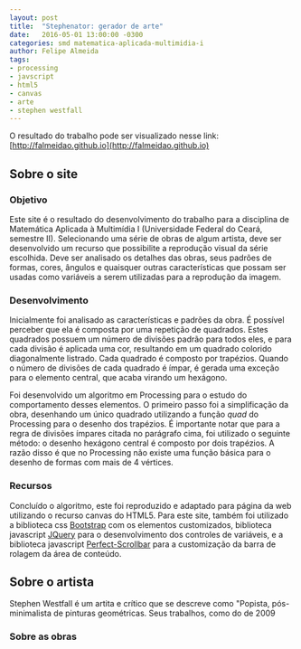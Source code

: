 ```yaml
---
layout: post
title:  "Stephenator: gerador de arte"
date:   2016-05-01 13:00:00 -0300
categories: smd matematica-aplicada-multimidia-i
author: Felipe Almeida
tags:
- processing
- javscript
- html5
- canvas
- arte
- stephen westfall
---
```


O resultado do trabalho pode ser visualizado nesse link: [http://falmeidao.github.io](http://falmeidao.github.io)

## Sobre o site

### Objetivo

Este site é o resultado do desenvolvimento do trabalho para a disciplina de Matemática Aplicada à Multimídia I (Universidade Federal do Ceará, semestre II). Selecionando uma série de obras de algum artista, deve ser desenvolvido um recurso que possibilite a reprodução visual da série escolhida. Deve ser analisado os detalhes das obras, seus padrões de formas, cores, ângulos e quaisquer outras características que possam ser usadas como variáveis a serem utilizadas para a reprodução da imagem. 

### Desenvolvimento

Inicialmente foi analisado as características e padrões da obra. É possível perceber que ela é composta por uma repetição de quadrados. Estes quadrados possuem um número de divisões padrão para todos eles, e para cada divisão é aplicada uma cor, resultando em um quadrado colorido diagonalmente listrado. Cada quadrado é composto por trapézios. Quando o número de divisões de cada quadrado é ímpar, é gerada uma exceção para o elemento central, que acaba virando um hexágono.

Foi desenvolvido um algoritmo em Processing para o estudo do comportamento desses elementos. O primeiro passo foi a simplificação da obra, desenhando um único quadrado utilizando a função *quad* do Processing para o desenho dos trapézios. É importante notar que para a regra de divisões ímpares citada no parágrafo cima, foi utilizado o seguinte método: o desenho hexágono central é composto por dois trapézios. A razão disso é que no Processing não existe uma função básica para o desenho de formas com mais de 4 vértices.

### Recursos

Concluído o algoritmo, este foi reproduzido e adaptado para página da web utilizando o recurso canvas do HTML5. Para este site, também foi utilizado a biblioteca css [Bootstrap](http://getbootstrap.com/) com os elementos customizados, biblioteca javascript [JQuery](https://jquery.com/) para o desenvolvimento dos controles de variáveis, e a biblioteca javascript [Perfect-Scrollbar](https://noraesae.github.io/perfect-scrollbar/) para a customização da barra de rolagem da área de conteúdo. 

## Sobre o artista

Stephen Westfall é um artita e crítico que se descreve como "Popista, pós-minimalista de pinturas geométricas.  Seus trabalhos, como do de 2009 

### Sobre as obras
